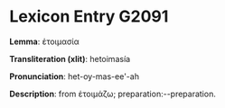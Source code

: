# Lexicon Entry G2091

**Lemma**: ἑτοιμασία

**Transliteration (xlit)**: hetoimasía

**Pronunciation**: het-oy-mas-ee'-ah

**Description**:
from ἑτοιμάζω; preparation:--preparation.
